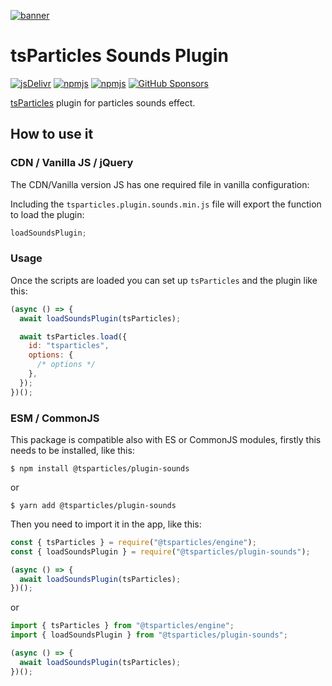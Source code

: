 [![banner](https://particles.js.org/images/banner2.png)](https://particles.js.org)

# tsParticles Sounds Plugin

[![jsDelivr](https://data.jsdelivr.com/v1/package/npm/@tsparticles/plugin-sounds/badge)](https://www.jsdelivr.com/package/npm/@tsparticles/plugin-sounds)
[![npmjs](https://badge.fury.io/js/@tsparticles/plugin-sounds.svg)](https://www.npmjs.com/package/@tsparticles/plugin-sounds)
[![npmjs](https://img.shields.io/npm/dt/@tsparticles/plugin-sounds)](https://www.npmjs.com/package/@tsparticles/plugin-sounds) [![GitHub Sponsors](https://img.shields.io/github/sponsors/matteobruni)](https://github.com/sponsors/matteobruni)

[tsParticles](https://github.com/matteobruni/tsparticles) plugin for particles sounds effect.

## How to use it

### CDN / Vanilla JS / jQuery

The CDN/Vanilla version JS has one required file in vanilla configuration:

Including the `tsparticles.plugin.sounds.min.js` file will export the function to load the plugin:

```javascript
loadSoundsPlugin;
```

### Usage

Once the scripts are loaded you can set up `tsParticles` and the plugin like this:

```javascript
(async () => {
  await loadSoundsPlugin(tsParticles);

  await tsParticles.load({
    id: "tsparticles",
    options: {
      /* options */
    },
  });
})();
```

### ESM / CommonJS

This package is compatible also with ES or CommonJS modules, firstly this needs to be installed, like this:

```shell
$ npm install @tsparticles/plugin-sounds
```

or

```shell
$ yarn add @tsparticles/plugin-sounds
```

Then you need to import it in the app, like this:

```javascript
const { tsParticles } = require("@tsparticles/engine");
const { loadSoundsPlugin } = require("@tsparticles/plugin-sounds");

(async () => {
  await loadSoundsPlugin(tsParticles);
})();
```

or

```javascript
import { tsParticles } from "@tsparticles/engine";
import { loadSoundsPlugin } from "@tsparticles/plugin-sounds";

(async () => {
  await loadSoundsPlugin(tsParticles);
})();
```
